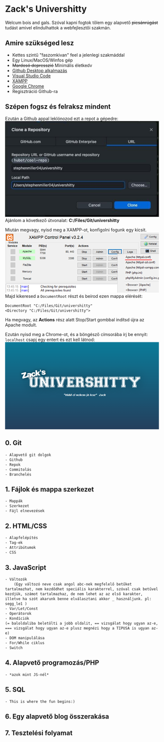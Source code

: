 # Zack's Univershitty
Welcum bois and gals. Szóval kapni fogtok tőlem egy alapvető ~~picsánrúgást~~ tudást amivel elindulhattok a webfejlesztői szakmán.

## Amire szükséged lesz
- Kettes szintű "faszomkivan" feel a jelenlegi szakmáddal
- Egy Linux/MacOS/Winfos gép
- ~~Mardosó depresszió~~ Minimális életkedv
- [Github Desktop alkalmazás](https://desktop.github.com)
- [Visual Studio Code](https://code.visualstudio.com/download)
- [XAMPP](https://www.apachefriends.org/download.html)
- [Google Chrome](https://www.google.com/chrome/)
- Regisztráció Github-ra

## Szépen fogsz és felraksz mindent
Ezután a Github appal leklónozod ezt a repot a gépedre:
![git](docs/img/git.jpg "git")
Ajánlom a következő útvonalat: __C:/Files/Git/univershitty__

Miután megvagy, nyisd meg a XAMPP-ot, konfigolni fogunk egy kicsit.
![httpdconf](docs/img/httpdconf.png "httpdconf")
<br>Majd kikeresed a `DocumentRoot` részt és beírod ezen mappa elérését:
```
DocumentRoot "C:/Files/Git/univershitty"
<Directory "C:/Files/Git/univershitty">
```

Ha megvagy, az __Actions__ rész alatt Stop/Start gombbal indítsd újra az Apache modult.

Ezután nyisd meg a Chrome-ot, és a böngésző címsorába írj be ennyit: `localhost` csapj egy entert és ezt kell látnod:
![univershitty](docs/img/univershitty.png "univershitty")

## 0. Git
    - Alapvető git dolgok
    - Github
    - Repok
    - Commitolás
    - Branchelés
## 1. Fájlok és mappa szerkezet
    - Mappák
    - Szerkezet
    - Fájl elnevezések
## 2. HTML/CSS
    - Alapfelépítés
    - Tag-ek
    - Attribútumok
    - CSS
## 3. JavaScript
    - Változók
        (Egy változó neve csak angol abc-nek megfelelő betűket tartalmazhat, nem kezdődhet speciális karakterrel, szóval csak betűvel kezdjük, számot tartalmazhaz, de nem lehet az az első karakter, illetve ha szót akarunk benne elválasztani akkor _ használjunk. pl: segg_le1 )
    - Var/Let/Const
    - Operátorok
    - Kondíciók
    (= baloldaliba beletölti a jobb oldalit, == vizsgálat hogy ugyan az-e, === vizsgálat hogy ugyan az-e plusz megnézi hogy a TIPUSA is ugyan az-e)
    - DOM manipulálása
    - For/While ciklus
    - Switch
## 4. Alapvető programozás/PHP
    - *azok mint JS-nél*
## 5. SQL
    - This is where the fun begins:)
## 6. Egy alapvető blog összerakása

## 7. Tesztelési folyamat